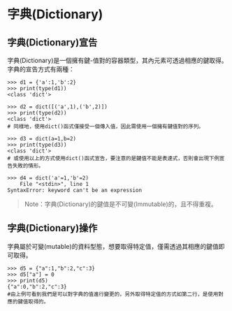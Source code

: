 # 字典\(Dictionary\)

## 字典\(Dictionary\)宣告

字典\(Dictionary\)是一個擁有鍵-值對的容器類型，其內元素可透過相應的鍵取得。  
字典的宣告方式有兩種：

```text
>>> d1 = {'a':1,'b':2}
>>> print(type(d1))
<class 'dict'>

>>> d2 = dict([('a',1),('b',2)])
>>> print(type(d2))
<class 'dict'>
# 同樣地，使用dict()函式僅接受一個傳入值，因此需使用一個擁有鍵值對的序列。

>>> d3 = dict(a=1,b=2)
>>> print(type(d3))
<class 'dict'>
# 或使用以上的方式使用dict()函式宣告，要注意的是鍵值不能是表達式，否則會出現下例宣告失敗的情形。

>>> d4 = dict('a'=1,'b'=2)
    File "<stdin>", line 1
SyntaxError: keyword can't be an expression  
```

> Note：字典\(Dictionary\)的鍵值是不可變\(Immutable\)的，且不得重複。

## 字典\(Dictionary\)操作

字典屬於可變\(mutable\)的資料型態，想要取得特定值，僅需透過其相應的鍵值即可取得。

```text
>>> d5 = {"a":1,"b":2,"c":3}
>>> d5["a"] = 0
>>> print(d5)
{"a":0,"b":2,"c":3}
#由上例可看到我們是可以對字典的值進行變更的，另外取得特定值的方式如第二行，是使用對應的鍵值取得的。
```

